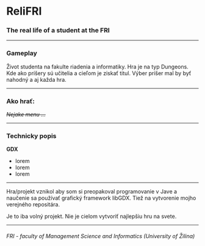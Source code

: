 # ReliFRI

### The real life of a student at the FRI
_______
### Gameplay

Život studenta na fakulte riadenia a informatiky.
Hra je na typ Dungeons. 
Kde ako príšery sú učitelia a cieľom je ziskať titul.
Výber príšer mal by byť nahodný a aj každa hra.

_______
### Ako hrať:

_~~Nejake menu ...~~_

_______
### Technicky popis

**GDX**
 - lorem
 - lorem
 - lorem

_______
Hra/projekt vznikol aby som si preopakoval programovanie v Jave a naučenie sa používať grafický framework libGDX.
Tiež na vytvorenie mojho verejného repositára.

Je to iba volný projekt. Nie je cielom vytvoriť najlepšiu hru na svete.
_______
######  FRI - faculty of Management Science and Informatics (University of Žilina)